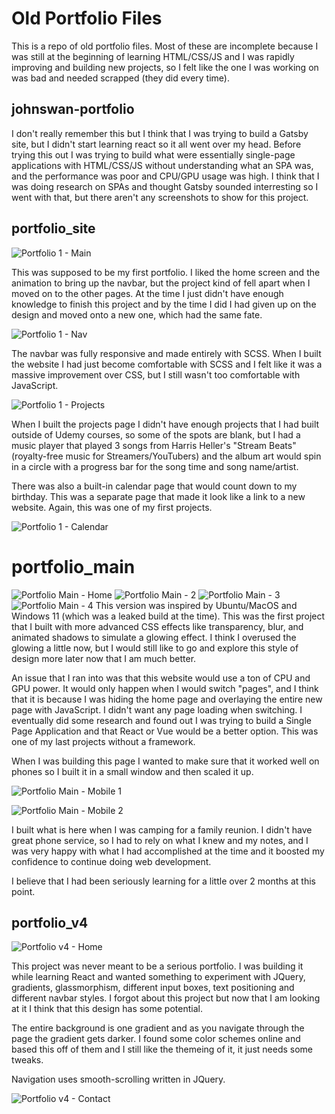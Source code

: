 # Old Portfolio Files
This is a repo of old portfolio files. Most of these are incomplete because I was still at the beginning of learning HTML/CSS/JS and I was rapidly improving and building new projects, so I felt like the one I was working on was bad and needed scrapped (they did every time).

## johnswan-portfolio
I don't really remember this but I think that I was trying to build a Gatsby site, but I didn't start learning react so it all went over my head. Before trying this out I was trying to build what were essentially single-page applications with HTML/CSS/JS without understanding what an SPA was, and the performance was poor and CPU/GPU usage was high. I think that I was doing research on SPAs and thought Gatsby sounded interresting so I went with that, but there aren't any screenshots to show for this project.


## portfolio_site 
![Portfolio 1 - Main](Screenshots/screenshot1.jpg)

This was supposed to be my first portfolio. I liked the home screen and the animation to bring up the navbar, but the project kind of fell apart when I moved on to the other pages. At the time I just didn't have enough knowledge to finish this project and by the time I did I had given up on the design and moved onto a new one, which had the same fate.

![Portfolio 1 - Nav](Screenshots/screenshot2.jpg)

The navbar was fully responsive and made entirely with SCSS. When I built the website I had just become comfortable with SCSS and I felt like it was a massive improvement over CSS, but I still wasn't too comfortable with JavaScript.

![Portfolio 1 - Projects](Screenshots/screenshot3.jpg)

When I built the projects page I didn't have enough projects that I had built outside of Udemy courses, so some of the spots are blank, but I had a music player that played 3 songs from Harris Heller's "Stream Beats" (royalty-free music for Streamers/YouTubers) and the album art would spin in a circle with a progress bar for the song time and song name/artist.

There was also a built-in calendar page that would count down to my birthday. This was a separate page that made it look like a link to a new website. Again, this was one of my first projects.

![Portfolio 1 - Calendar](Screenshots/screenshot4.jpg)

# portfolio_main
![Portfolio Main - Home](Screenshots/screenshot5.jpg)
![Portfolio Main - 2](Screenshots/screenshot6.jpg)
![Portfolio Main - 3](Screenshots/screenshot7.jpg)
![Portfolio Main - 4](Screenshots/screenshot8.jpg)
This version was inspired by Ubuntu/MacOS and Windows 11 (which was a leaked build at the time). This was the first project that I built with more advanced CSS effects like transparency, blur, and animated shadows to simulate a glowing effect. I think I overused the glowing a little now, but I would still like to go and explore this style of design more later now that I am much better.

An issue that I ran into was that this website would use a ton of CPU and GPU power. It would only happen when I would switch "pages", and I think that it is because I was hiding the home page and overlaying the entire new page with JavaScript. I didn't want any page loading when switching. I eventually did some research and found out I was trying to build a Single Page Application and that React or Vue would be a better option. This was one of my last projects without a framework.

When I was building this page I wanted to make sure that it worked well on phones so I built it in a small window and then scaled it up.

![Portfolio Main - Mobile 1](Screenshots/screenshot9.jpg)

![Portfolio Main - Mobile 2](Screenshots/screenshot10.jpg)

I built what is here when I was camping for a family reunion. I didn't have great phone service, so I had to rely on what I knew and my notes, and I was very happy with what I had accomplished at the time and it boosted my confidence to continue doing web development.

I believe that I had been seriously learning for a little over 2 months at this point. 

## portfolio_v4
![Portfolio v4 - Home](Screenshots/screenshot11.jpg)

This project was never meant to be a serious portfolio. I was building it while learning React and wanted something to experiment with JQuery, gradients, glassmorphism, different input boxes, text positioning and different navbar styles. I forgot about this project but now that I am looking at it I think that this design has some potential.

The entire background is one gradient and as you navigate through the page the gradient gets darker. I found some color schemes online and based this off of them and I still like the themeing of it, it just needs some tweaks.

Navigation uses smooth-scrolling written in JQuery.

![Portfolio v4 - Contact](Screenshots/screenshot12.jpg)